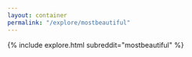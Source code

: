 ```yaml
---
layout: container
permalink: "/explore/mostbeautiful"
---
```


<link rel="stylesheet" type="text/css" href="/static/css/explore.css">
{% include explore.html subreddit="mostbeautiful" %}
